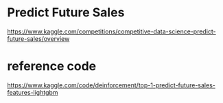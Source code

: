 # Predict Future Sales
https://www.kaggle.com/competitions/competitive-data-science-predict-future-sales/overview

# reference code
https://www.kaggle.com/code/deinforcement/top-1-predict-future-sales-features-lightgbm